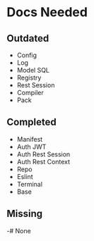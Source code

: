 # Docs Needed 

## Outdated
- Config
- Log
- Model SQL
- Registry
- Rest Session
- Compiler
- Pack

## Completed
- Manifest
- Auth JWT
- Auth Rest Session
- Auth Rest Context
- Repo
- Eslint
- Terminal
- Base

## Missing
-# None